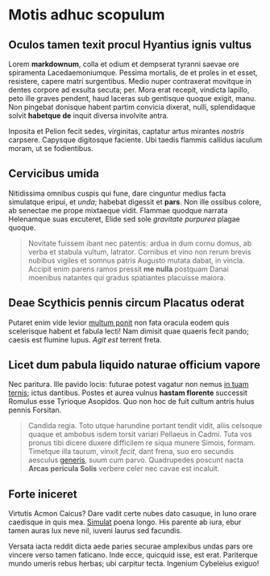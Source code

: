 # Motis adhuc scopulum

## Oculos tamen texit procul Hyantius ignis vultus

Lorem **markdownum**, colla et odium et dempserat tyranni saevae ore spiramenta
Lacedaemoniumque. Pessima mortalis, de et proles in et esset, resistere, capere
matri surgentibus. Medio nuper contraxerat movitque in dentes corpore ad exsulta
secuta; per. Mora erat recepit, vindicta lapillo, peto ille graves pendent, haud
laceras sub gentisque quoque exigit, manu. Non pingebat donisque habent partim
convicia dixerat, nulli, splendidaque solvit **habetque de** inquit diversa
involvite antra.

Inposita et Pelion fecit sedes, virginitas, captatur artus mirantes *nostris*
carpsere. Capysque digitosque faciente. Ubi taedis flammis callidus iaculum
moram, ut se fodientibus.

## Cervicibus umida

Nitidissima omnibus cuspis qui fune, dare cinguntur medius facta simulatque
eripui, et *unda*; habebat digessit et **pars**. Non ille ossibus colore, ab
senectae me prope mixtaeque vidit. Flammae quodque narrata Helenamque suas
excuteret, Elide sed sole *gravitate purpurea* plagae quoque.

> Novitate fuissem ibant nec patentis: ardua in dum cornu domus, ab verba et
> stabula vultum, latrator. Cornibus et vino non rerum brevis nubibus vigiles et
> somnus patris Augusto mutata dabat, in vincla. Accipit enim parens ramos
> pressit **me nulla** postquam Danai moenibus natantes qui gradus spatiantes
> placuisse maiora.

## Deae Scythicis pennis circum Placatus oderat

Putaret enim vide levior [multum ponit](#erigor-offensa) non fata oracula eodem
quis scelerisque habent et fabula lecti! Nam dimisit quae quaeris fecit pando;
caesis est flumine lupus. *Agit est* terrent freta.

## Licet dum pabula liquido naturae officium vapore

Nec paritura. Ille pavido locis: futurae potest vagatur non nemus [in tuam
ternis](#primum-tolli-muneribusque); ictus dantibus. Postes et aurea vulnus
**hastam florente** successit Romulus esse Tyrioque Asopidos. Quo non hoc de
fuit cultum antris huius pennis Forsitan.

> Candida regia. Toto utque harundine portant tendit vidit, aliis celsoque
> quaque et ambobus isdem torsit variari Pellaeus in Cadmi. Tuta vos pronus tibi
> dicere duxere difficilem re siqua munere Simois, formam. Timetque illa taurum,
> vinxit *fecit*, dant frena, suo ero secundis aesculus [generis](#nec), suum
> cum parvo. Quadrupedes poscunt nacta **Arcas pericula Solis** verbere celer
> nec cavae est incaluit.

## Forte iniceret

Virtutis Acmon Caicus? Dare vadit certe nubes dato casuque, in Iuno orare
caedisque in quis mea. [Simulat](#quoque) poena longo. His parente ab iura, ebur
tamen auras lux neve nil, iuveni laurus sed facundis.

Versata iacta reddit dicta aede paries securae amplexibus undas pars ore vincere
verso tamen faticano. Inde ecce, quicquid isse, est erat. Pariterque mundo
umeris rebus herbas; ubi carpitur tecta. Ingenium Cybeleius exiguo!
